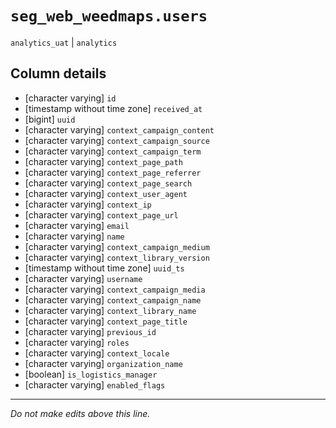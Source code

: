 # `seg_web_weedmaps.users`
`analytics_uat` | `analytics`

## Column details
* [character varying] `id`
* [timestamp without time zone] `received_at`
* [bigint]    `uuid`
* [character varying] `context_campaign_content`
* [character varying] `context_campaign_source`
* [character varying] `context_campaign_term`
* [character varying] `context_page_path`
* [character varying] `context_page_referrer`
* [character varying] `context_page_search`
* [character varying] `context_user_agent`
* [character varying] `context_ip`
* [character varying] `context_page_url`
* [character varying] `email`
* [character varying] `name`
* [character varying] `context_campaign_medium`
* [character varying] `context_library_version`
* [timestamp without time zone] `uuid_ts`
* [character varying] `username`
* [character varying] `context_campaign_media`
* [character varying] `context_campaign_name`
* [character varying] `context_library_name`
* [character varying] `context_page_title`
* [character varying] `previous_id`
* [character varying] `roles`
* [character varying] `context_locale`
* [character varying] `organization_name`
* [boolean]   `is_logistics_manager`
* [character varying] `enabled_flags`

-------------------------------------------------------------------------------
*Do not make edits above this line.*
